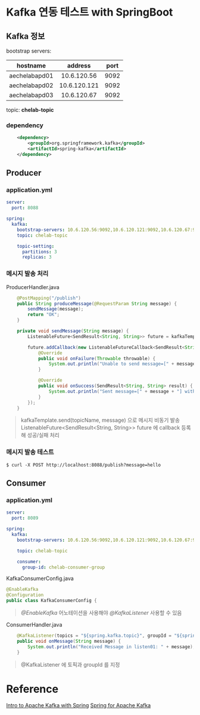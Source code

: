 # Kafka 연동 테스트 with SpringBoot


## Kafka 정보
bootstrap servers:

|    hostname   |    address   | port |
|:-------------:|:------------:|:----:|
| aechelabapd01 | 10.6.120.56  | 9092 |
| aechelabapd02 | 10.6.120.121 | 9092 |
| aechelabapd03 | 10.6.120.67  | 9092 |

topic: **chelab-topic**

### dependency
```xml
    <dependency>
        <groupId>org.springframework.kafka</groupId>
        <artifactId>spring-kafka</artifactId>
    </dependency>
```

## Producer

### application.yml
```yaml
server:
  port: 8088

spring:
  kafka:
    bootstrap-servers: 10.6.120.56:9092,10.6.120.121:9092,10.6.120.67:9092
    topic: chelab-topic

    topic-setting:
      partitions: 3
      replicas: 3

```

### 메시지 발송 처리
ProducerHandler.java
```java
    @PostMapping("/publish")
    public String produceMessage(@RequestParam String message) {
        sendMessage(message);
        return "OK";
    }

    private void sendMessage(String message) {
        ListenableFuture<SendResult<String, String>> future = kafkaTemplate.send(topicName, message);

        future.addCallback(new ListenableFutureCallback<SendResult<String, String>>() {
            @Override
            public void onFailure(Throwable throwable) {
                System.out.println("Unable to send message=[" + message + "] due to : " + throwable.getMessage());
            }

            @Override
            public void onSuccess(SendResult<String, String> result) {
                System.out.println("Sent message=[" + message + "] with offset=[" + result.getRecordMetadata().offset() + "]");
            }
        });
    }
```

> kafkaTemplate.send(topicName, message) 으로 메시지 비동기 발송
> ListenableFuture<SendResult<String, String>> future 에 callback 등록해 성공/실패 처리


### 메시지 발송 테스트

```shell script
$ curl -X POST http://localhost:8088/publish?message=hello
```

## Consumer

### application.yml
```yaml
server:
  port: 8089

spring:
  kafka:
    bootstrap-servers: 10.6.120.56:9092,10.6.120.121:9092,10.6.120.67:9092

    topic: chelab-topic

    consumer:
      group-id: chelab-consumer-group
```



KafkaConsumerConfig.java
```java
@EnableKafka
@Configuration
public class KafkaConsumerConfig {

```
>*@EnableKafka* 어노테이션을 사용해야 *@KafkaListener* 사용할 수 있음


ConsumerHandler.java
```java
    @KafkaListener(topics = "${spring.kafka.topic}", groupId = "${spring.kafka.consumer.group-id}")
    public void onMessage(String message) {
        System.out.println("Received Message in listen01: " + message);
    }
```
> @KafkaListener 에 토픽과 groupId 를 지정

# Reference
[Intro to Apache Kafka with Spring](https://www.baeldung.com/spring-kafka)
[Spring for Apache Kafka](https://docs.spring.io/spring-kafka/reference/html/)
